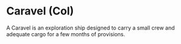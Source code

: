 # Caravel (Col)

A Caravel is an exploration ship designed to carry a small crew 
and adequate cargo for a few months of provisions.